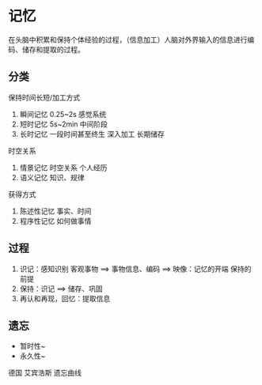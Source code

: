 # 记忆

<!-- !定义! -->在头脑中积累和保持个体经验的过程，（信息加工）人脑对外界输入的信息进行编码、储存和提取的过程。

分类
--------------------------

保持时间长短/加工方式
1. 瞬间记忆 0.25~2s 感觉系统
2. 短时记忆 5s~2min 中间阶段
3. 长时记忆 一段时间甚至终生 深入加工 长期储存

时空关系
1. 情景记忆 时空关系 个人经历
2. 语义记忆 知识、规律

获得方式
1. 陈述性记忆 事实、时间
2. 程序性记忆 如何做事情

过程
--------------------------

1. 识记：感知识别 客观事物 ==> 事物信息、编码 ==> 映像：记忆的开端 保持的前提
2. 保持：识记 ==> 储存、巩固
3. 再认和再现，回忆：提取信息

遗忘
--------------------------

- 暂时性~
- 永久性~

德国 艾宾浩斯 遗忘曲线
